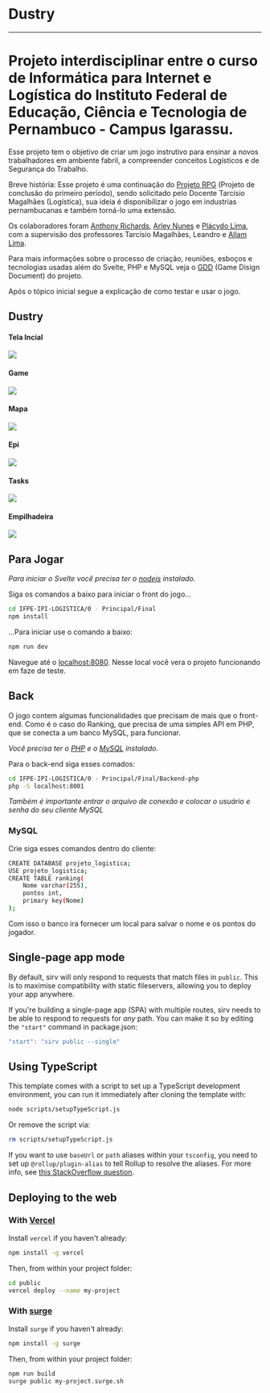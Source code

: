 # Dustry

---

# Projeto interdisciplinar entre o curso de Informática para Internet e Logística do Instituto Federal de Educação, Ciência e Tecnologia de Pernambuco - Campus Igarassu.

Esse projeto tem o objetivo de criar um jogo instrutivo para ensinar a novos trabalhadores em ambiente fabril, a compreender conceitos Logísticos e de Segurança do Trabalho.

Breve história: Esse projeto é uma continuação do [Projeto RPG](https://github.com/pl4cydo/IFPE-projeto-svelte--RPG) (Projeto de conclusão do primeiro período), sendo solicitado pelo Docente Tarcísio Magalhães (Logística), sua ideia é disponibilizar o jogo em industrias pernambucanas e também torná-lo uma extensão.

Os colaboradores foram [Anthony Richards](https://github.com/aR1ch4rdz), [Arley Nunes](https://github.com/Arluzss) e [Plácydo Lima](https://github.com/pl4cydo), com a supervisão dos professores Tarcísio Magalhães, Leandro e [Allam Lima](https://github.com/allan-diego).

Para mais informações sobre o processo de criação, reuniões, esboços e tecnologias usadas além do Svelte, PHP e MySQL veja o [GDD](./Documentacao/GDD-Dustry.pdf) (Game Disign Document) do projeto.

Após o tópico inicial segue a explicação de como testar e usar o jogo.

## Dustry
#### Tela Incial
![](./0%20-%20Principal/Imgs/inicio.png)

#### Game
![](./0%20-%20Principal/Imgs/game.png)

#### Mapa
![](./0%20-%20Principal/Imgs/mapa.png)

#### Epi
![](./0%20-%20Principal/Imgs/epi.png)


#### Tasks
![](./0%20-%20Principal/Imgs/taks.png)

#### Empilhadeira
![](./0%20-%20Principal/Imgs/empilhadeira.png)



## Para Jogar
*Para iniciar o Svelte você precisa ter o [nodejs](https://nodejs.org/en/) instalado.*

Siga os comandos a baixo para iniciar o front do jogo...

```bash
cd IFPE-IPI-LOGISTICA/0 - Principal/Final
npm install
```

...Para iniciar use o comando a baixo:

```bash
npm run dev
```

Navegue até o  [localhost:8080](http://localhost:8080). Nesse local você vera o projeto funcionando em faze de teste.

## Back
O jogo contem algumas funcionalidades que precisam de mais que o front-end. Como é o caso do Ranking, que precisa de uma simples API em PHP, que se conecta a um banco MySQL, para funcionar.

*Você precisa ter o [PHP](https://www.php.net/downloads.php) e o [MySQL](https://www.mysql.com/downloads/) instalado.*

Para o back-end siga esses comados:

```bash
cd IFPE-IPI-LOGISTICA/0 - Principal/Final/Backend-php
php -S localhost:8001
```

*Também é importante entrar o arquivo de conexão e colocar o usuário e senha do seu cliente MySQL*

### MySQL
Crie siga esses comandos dentro do cliente:
```bash	
CREATE DATABASE projeto_logistica;
USE projeto_logistica;
CREATE TABLE ranking(
	Nome varchar(255),
	pontos int,
	primary key(Nome)
);
```
Com isso o banco ira fornecer um local para salvar o nome e os pontos do jogador.

## Single-page app mode

By default, sirv will only respond to requests that match files in `public`. This is to maximise compatibility with static fileservers, allowing you to deploy your app anywhere.

If you're building a single-page app (SPA) with multiple routes, sirv needs to be able to respond to requests for *any* path. You can make it so by editing the `"start"` command in package.json:

```js
"start": "sirv public --single"
```

## Using TypeScript

This template comes with a script to set up a TypeScript development environment, you can run it immediately after cloning the template with:

```bash
node scripts/setupTypeScript.js
```

Or remove the script via:

```bash
rm scripts/setupTypeScript.js
```

If you want to use `baseUrl` or `path` aliases within your `tsconfig`, you need to set up `@rollup/plugin-alias` to tell Rollup to resolve the aliases. For more info, see [this StackOverflow question](https://stackoverflow.com/questions/63427935/setup-tsconfig-path-in-svelte).

## Deploying to the web

### With [Vercel](https://vercel.com)

Install `vercel` if you haven't already:

```bash
npm install -g vercel
```

Then, from within your project folder:

```bash
cd public
vercel deploy --name my-project
```

### With [surge](https://surge.sh/)

Install `surge` if you haven't already:

```bash
npm install -g surge
```

Then, from within your project folder:

```bash
npm run build
surge public my-project.surge.sh
```
